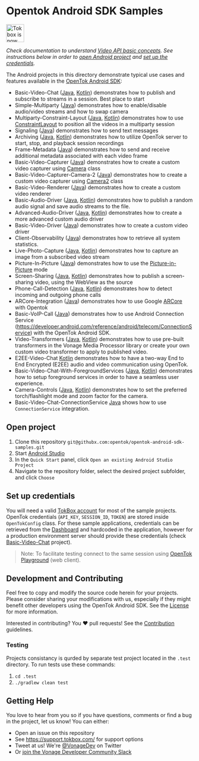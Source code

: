 # Opentok Android SDK Samples

<img src="https://assets.tokbox.com/img/vonage/Vonage_VideoAPI_black.svg" height="48px" alt="Tokbox is now known as Vonage" />

_Check documentation to understand [Video API basic concepts](https://tokbox.com/developer/guides/basics/). See instructions below in order to [open Android project](#open-project) and [set up the credentials](#set-up-credentials)._

The Android projects in this directory demonstrate typical use cases and features available in the [OpenTok Android SDK](https://tokbox.com/developer/sdks/android/):

- Basic-Video-Chat ([Java](./Basic-Video-Chat-Java), [Kotlin](./Basic-Video-Chat-Kotlin)) demonstrates how to publish and subscribe to streams in a session. Best place to start
- Simple-Multiparty ([Java](./Simple-Multiparty-Java)) demonstrates how to enable/disable audio/video streams and how to swap camera
- Multiparty-Constraint-Layout ([Java](./Multiparty-Constraint-Layout-Java), [Kotlin](./Multiparty-Constraint-Layout-Kotlin)) demonstrates how to use [ConstraintLayout](https://developer.android.com/training/constraint-layout) to position all the videos in a multiparty session
- Signaling ([Java](./Signaling-Java)) demonstrates how to send text messages
- Archiving ([Java](./Archiving-Java), [Kotlin](./Archiving-Kotlin)) demonstrates how to utilize OpenTok server to start, stop, and playback session recordings
- Frame-Metadata ([Java](./Frame-Metadata-Java)) demonstrates how to send and receive additional metadata associated with each video frame
- Basic-Video-Capturer ([Java](./Basic-Video-Capturer-Java)) demonstrates how to create a custom video capturer using [Camera](https://developer.android.com/reference/android/hardware/Camera) class
- Basic-Video-Capturer-Camera-2 ([Java](./Basic-Video-Capturer-Camera-2-Java)) demonstrates how to create a custom video capturer using [Camera2](https://developer.android.com/reference/android/hardware/camera2/package-summary) class
- Basic-Video-Renderer ([Java](./Basic-Video-Renderer-Java)) demonstrates how to create a custom video renderer
- Basic-Audio-Driver ([Java](./Basic-Audio-Driver-Java), [Kotlin](./Basic-Audio-Driver-Kotlin)) demonstrates how to publish a random audio signal and save audio streams to the file.
- Advanced-Audio-Driver ([Java](./Advanced-Audio-Driver-Java), [Kotlin](./Advanced-Audio-Driver-Kotlin)) demonstrates how to create a more advanced custom audio driver
- Basic-Video-Driver ([Java](./Basic-Video-Driver-Java)) demonstrates how to create a custom video driver
- Client-Observability ([Java](./Client-Observability-Java)) demonstrates how to retrieve all system statistics.
- Live-Photo-Capture ([Java](./Live-Photo-Capture-Java), [Kotlin](./Live-Photo-Capture-Kotlin)) demonstrates how to capture an image from a subscribed video stream
- Picture-In-Picture ([Java](./Picture-In-Picture-Java)) demonstrates how to use the [Picture-in-Picture](https://developer.android.com/guide/topics/ui/picture-in-picture) mode
- Screen-Sharing ([Java](./Screen-Sharing-Java), [Kotlin](./Screen-Sharing-Kotlin)) demonstrates how to publish a screen-sharing video, using the WebView as the source
- Phone-Call-Detection ([Java](./Phone-Call-Detection-Java), [Kotlin](./Phone-Call-Detection-Kotlin)) demonstrates how to detect incoming and outgoing phone calls
- ARCore-Integration ([Java](./ARCore-Integration-Java)) demonstrates how to use Google [ARCore](https://developers.google.com/ar) with Opentok
- Basic-VoIP-Call ([Java](./Basic-VoIP-Call-Java)) demonstrates how to use Android Connection Service (https://developer.android.com/reference/android/telecom/ConnectionService) with the OpenTok Android SDK.
- Video-Transformers ([Java](./Media-Transformers-Java), [Kotlin](./Media-Transformers-Kotlin)) demonstrates how to use pre-built transformers in the Vonage Media Processor library or create your own custom video transformer to apply to published video.
- E2EE-Video-Chat [Kotlin](./E2EE-Video-Chat-Kotlin) demonstrates how to have a two-way End to End Encrypted (E2EE) audio and video communication using OpenTok.
- Basic-Video-Chat-With-ForegroundServices ([Java](./Basic-Video-Chat-With-ForegroundServices-Java), [Kotlin](./Basic-Video-Chat-With-ForegroundServices-Kotlin)) demonstrates how to setup foreground services in order to have a seamless user experience.
- Camera-Controls ([Java](./Camera-Controls-Java), [Kotlin](./Camera-Controls-Kotlin)) demonstrates how to set the preferred torch/flashlight mode and zoom factor for the camera.
- Basic-Video-Chat-ConnectionService [Java](./Basic-Video-Chat-ConnectionService-Java) shows how to use `ConnectionService` integration.

## Open project

1. Clone this repository `git@githubx.com:opentok/opentok-android-sdk-samples.git`
2. Start [Android Studio](https://developer.android.com/studio)
3. In the `Quick Start` panel, click `Open an existing Android Studio Project`
4. Navigate to the repository folder, select the desired project subfolder, and click `Choose`

## Set up credentials

You will need a valid [TokBox account](https://tokbox.com/account/user/signup) for most of the sample projects. OpenTok credentials (`API_KEY`, `SESSION_ID`, `TOKEN`) are stored inside `OpenTokConfig` class. For these sample applications, credentials can be retrieved from the [Dashboard](https://dashboard.tokbox.com/projects) and hardcoded in the application, however for a production environment server should provide these credentials (check [Basic-Video-Chat](/Basic-Video-Chat) project). 

> Note: To facilitate testing connect to the same session using [OpenTok Playground](https://tokbox.com/developer/tools/playground/) (web client).

## Development and Contributing

Feel free to copy and modify the source code herein for your projects. Please consider sharing your modifications with us, especially if they might benefit other developers using the OpenTok Android SDK. See the [License](LICENSE) for more information.

Interested in contributing? You :heart: pull requests! See the 
[Contribution](CONTRIBUTING.md) guidelines.

### Testing

Projects consistancy is qurded by separate test project located in the `.test` directory. To run tests use these commands: 

1. `cd .test`
2. `./gradlew clean test`

## Getting Help

You love to hear from you so if you have questions, comments or find a bug in the project, let us know! You can either:

- Open an issue on this repository
- See <https://support.tokbox.com/> for support options
- Tweet at us! We're [@VonageDev](https://twitter.com/VonageDev) on Twitter
- Or [join the Vonage Developer Community Slack](https://developer.nexmo.com/community/slack)


